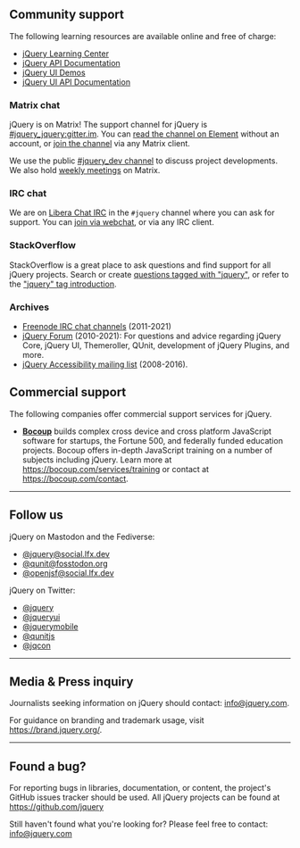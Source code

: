 <script>
{
	"title": "jQuery Support"
}
</script>

## Community support

The following learning resources are available online and free of charge:

* [jQuery Learning Center](https://learn.jquery.com/)
* [jQuery API Documentation](https://api.jquery.com/)
* [jQuery UI Demos](https://jqueryui.com/demos/)
* [jQuery UI API Documentation](https://api.jqueryui.com/)

### Matrix chat

jQuery is on Matrix! The support channel for jQuery is [#jquery_jquery:gitter.im](https://app.element.io/#/room/#jquery_jquery:gitter.im). You can [read the channel on Element](https://app.element.io/#/room/#jquery_jquery:gitter.im) without an account, or [join the channel](https://matrix.to/#/#jquery_jquery:gitter.im) via any Matrix client.

We use the public [#jquery_dev channel](https://app.element.io/#/room/#jquery_dev:gitter.im) to discuss project developments. We also hold [weekly meetings](https://meetings.jquery.org/) on Matrix.

### IRC chat

We are on [Libera Chat IRC](https://libera.chat/) in the `#jquery` channel where you can ask for support. You can [join via webchat](https://web.libera.chat/#jquery), or via any IRC client.

### StackOverflow

StackOverflow is a great place to ask questions and find support for all jQuery projects. Search or create [questions tagged with "jquery"](https://stackoverflow.com/questions/tagged/jquery), or refer to the ["jquery" tag introduction](https://stackoverflow.com/tags/jquery/info).

### Archives

* [Freenode IRC chat channels](https://irc.jquery.org/) (2011-2021)
* [jQuery Forum](https://forum.jquery.com/) (2010-2021): For questions and advice regarding jQuery Core, jQuery UI, Themeroller, QUnit, development of jQuery Plugins, and more.
* [jQuery Accessibility mailing list](https://groups.google.com/group/jquery-a11y) (2008-2016).

## Commercial support

The following companies offer commercial support services for jQuery.

* **[Bocoup](https://bocoup.com/)** builds complex cross device and cross platform JavaScript software for startups, the Fortune 500, and federally funded education projects. Bocoup offers in-depth JavaScript training on a number of subjects including jQuery. Learn more at <https://bocoup.com/services/training> or contact at <https://bocoup.com/contact>.

-------

## Follow us

jQuery on Mastodon and the Fediverse:

* [@jquery@social.lfx.dev](https://social.lfx.dev/@jquery)
* [@qunit@fosstodon.org](https://fosstodon.org/@qunit)
* [@openjsf@social.lfx.dev](https://social.lfx.dev/@openjsf)

jQuery on Twitter:

* [@jquery](https://twitter.com/jquery)
* [@jqueryui](https://twitter.com/jqueryui)
* [@jquerymobile](https://twitter.com/jquerymobile)
* [@qunitjs](https://twitter.com/qunitjs)
* [@jqcon](https://twitter.com/jqcon)

-------

## Media & Press inquiry

Journalists seeking information on jQuery should contact: [info@jquery.com](mailto:info@jquery.com).

For guidance on branding and trademark usage, visit <https://brand.jquery.org/>.

-------

## Found a bug?

For reporting bugs in libraries, documentation, or content, the project's GitHub issues tracker should be used. All jQuery projects can be found at https://github.com/jquery

Still haven't found what you're looking for? Please feel free to contact: [info@jquery.com](mailto:info@jquery.com)
